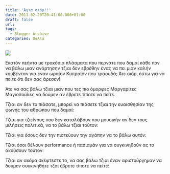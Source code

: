 ```yaml
---
title: 'Άγια σιόρ!!'
date: 2011-02-20T20:41:00.000+01:00
draft: false
url: 
tags:
  - Blogger Archive
categories: Παλιά
---
```


[![](https://blogger.googleusercontent.com/img/b/R29vZ2xl/AVvXsEjTajRQzFppRAxQphJ2oZRXc7S-dboVT_L3TV3fp-RMKlCY5WC9n93fzBQJawU7LVGZUN_ODtdy_o3TQXgmoqpsCxoD0lQMUn2I6XmZaiKN3CZLQXCY6gSO2uOqIhi8PMp45qUM5dxvftA/s320/Capture+d%25E2%2580%2599%25C3%25A9cran+2011-02-20+%25C3%25A0+20.32.01.png)](https://blogger.googleusercontent.com/img/b/R29vZ2xl/AVvXsEjTajRQzFppRAxQphJ2oZRXc7S-dboVT_L3TV3fp-RMKlCY5WC9n93fzBQJawU7LVGZUN_ODtdy_o3TQXgmoqpsCxoD0lQMUn2I6XmZaiKN3CZLQXCY6gSO2uOqIhi8PMp45qUM5dxvftA/s1600/Capture+d%25E2%2580%2599%25C3%25A9cran+2011-02-20+%25C3%25A0+20.32.01.png)  
  

Εκατόν πεήντα με τρακόσια πλάσματα που περνάτε που δαμαί κάθε πον να βάλω μιαν ανάρτησην τζιαι δεν εβρέθην ένας να πει μιαν καλήν κουβένταν για έναν ωραίον Κυπραίον που τραουδά; Άτε σιόρ, έστω για να πείτε ότι δεν σας άρεσεν!  
  
Άτε να σας βάλω τζιαι μιαν που τες πιο όμορφες Μαργαρίτες Μαγιοπούλες να δούμεν αν έβρετε τίποτε να πείτε.  
  
  
  
Τζιαι αν δεν το πιάσατε, μπορεί να πιάσετε τζιαι την ευαισθησίαν της φωνής του αθρώπου που δαμαί:  
  
  
  
Τζιαι για τζιείνους που δεν καταλάβουν που μουσικήν αν δεν τους μιλήσεις πολιτικά, να το βάλω τζιαι τούτον:  
  
  
  
Τζιαι για όσους δεν την πιστεύουν την αγάπην να το βάλω αυτόν:  
  
  
  
Τζιαι όσοι θέλουν performance ή πασιαμάν για να συγκινηθούν ας το ακούσουν τούτον:  
  
  
  
Τζιαι αν ακόμα σκέφτεστε το, να σας βάλω τζιαι έναν αριστούργημαν να δούμεν συγκινηθήτε τζαι έβρετε τίποτε να πείτε:
